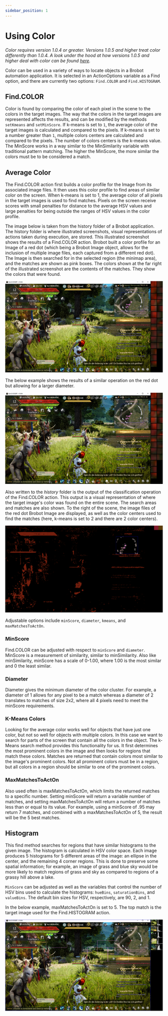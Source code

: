 ```yaml
---
sidebar_position: 1
---
```


# Using Color

_Color requires version 1.0.4 or greater. Versions 1.0.5 and higher treat color differently than 1.0.4. A look under the hood at how versions 1.0.5 and higher deal with color can be found [here](../../labeling/color-analysis.md)._   

Color can be used in a variety of ways to locate objects in a Brobot automation application.
It is selected in an ActionOptions variable as a Find option, and there are currently two 
options: `Find.COLOR` and `Find.HISTOGRAM`. 

## Find.COLOR

Color is found by comparing the color of each pixel in the scene to the colors in the target images. 
The way that the colors in the target images are represented affects the results, and can be modified 
by the methods `setKmeans` and `setMinScore`. If k-means is set to `1`, the average color of the target 
images is calculated and compared to the pixels. If k-means is set to a number greater than `1`, multiple
colors centers are calculated and compared to the pixels. The number of colors centers is the k-means value. 
The MinScore works in a way similar to the MinSimilarity variable with traditional pattern matching. The higher
the MinScore, the more similar the colors must be to be considered a match.

## Average Color

The Find.COLOR action first builds a color profile for the Image from its associated 
image files. It then uses this color profile to find areas of similar color on the screen. 
When k-means is set to 1, the average color of all pixels in the target images is used to 
find matches. Pixels on the screen receive scores with small penalties for distance 
to the average HSV values and large penalties for being outside the ranges of HSV
values in the color profile.  

The image below is taken from the history folder of a Brobot application. The 
history folder is where illustrated screenshots, visual representations of actions
taken during execution, are stored. This illustrated screenshot shows the results
of a Find.COLOR action. Brobot built a color profile for an Image of a red dot
(which being a Brobot Image object, allows for the inclusion of multiple image files, 
each captured from a different red dot). The Image is then searched for in the 
selected region (the minimap area), and the matches are shown as pink boxes. The 
colors shown at the far right of the illustrated screenshot are the contents of the 
matches. They show the colors that were found.

![illColor](/img/color/reddot.png)  

The below example shows the results of a similar operation on the red dot but
allowing for a larger diameter.  

![reddot](/img/color/reddot.png)  

Also written to the _history_ folder is the output of the classification operation
of the Find.COLOR action. This output is a visual representation of where the target image's 
color was found on the entire scene. The search areas and matches are also shown. 
To the right of the scene, the image files of the red dot Brobot Image are displayed, as well
as the color centers used to find the matches (here, k-means is set to 2 and there are 2 color centers).  

![reddotclasses](/img/color/reddot_classes.png)  

Adjustable options include `minScore`, `diameter`, `kmeans`, and `maxMatchesToActOn`.

### MinScore

Find.COLOR can be adjusted with respect to `minScore` and `diameter`. MinScore is 
a measurement of similarity, similar to minSimilarity. Also like minSimilarity, 
minScore has a scale of 0-1.00, where 1.00 is the most similar and 0 the least
similar.  

### Diameter

Diameter gives the minimum diameter of the color cluster. For example,
a diameter of 1 allows for any pixel to be a match whereas a diameter of 2 translates
to matches of size 2x2, where all 4 pixels need to meet the minScore requirements.

### K-Means Colors

Looking for the average color works well for objects that have just one color, but 
not so well for objects with multiple colors. In this case we want to search for 
parts of the screen that contain all the colors in the object. The k-Means search
method provides this functionality for us. It first determines the most prominent 
colors in the image and then looks for regions that match these colors. Matches are 
returned that contain colors most similar to the image's prominent colors. Not all
prominent colors must be in a region, but all colors in a region should be 
similar to one of the prominent colors.  

### MaxMatchesToActOn

Also used often is maxMatchesToActOn, which limits the returned matches to a
specific number. Setting minScore will return a variable number of matches, and
setting maxMatchesToActOn will return a number of matches less than or equal
to its value. For example, using a minScore of .95 may return 7 matches, and
combined with a maxMatchesToActOn of 5, the result will be the 5 best matches.

## Histogram

This find method searches for regions that have similar histograms to the given image. 
The histogram is calculated in HSV color space. Each image produces 5 histograms for
5 different areas of the image: an ellipse in the center, and the remaining 4 corner
regions. This is done to preserve some spatial information; for example, an image
of grass and blue sky would be more likely to match regions of grass and sky as 
compared to regions of a grassy hill above a lake.  

`MinScore` can be adjusted as well as the variables that control the number of 
HSV bins used to calculate the histograms: `hueBins`, `saturationBins`, and `valueBins`.
The default bin sizes for HSV, respectively, are 90, 2, and 1.  

In the below example, maxMatchesToActOn is set to 5. The top match is the target image
used for the Find.HISTOGRAM action. 

![histogram](/img/color/histogram.png)      

